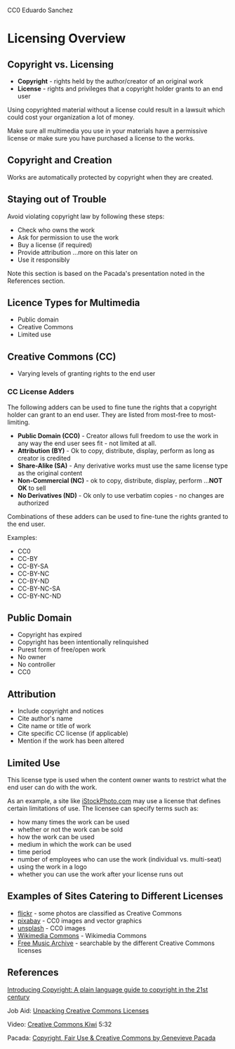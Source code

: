 CC0 Eduardo Sanchez

# Licensing Overview

## Copyright vs. Licensing

* **Copyright** - rights held by the author/creator of an original work
* **License** - rights and privileges that a copyright holder grants to an end user

Using copyrighted material without a license could result in a lawsuit which could cost your organization a lot of money.

Make sure all multimedia you use in your materials have a permissive license or make sure you have purchased a license to the works.

## Copyright and Creation

Works are automatically protected by copyright when they are created.

## Staying out of Trouble

Avoid violating copyright law by following these steps:

* Check who owns the work
* Ask for permission to use the work
* Buy a license (if required)
* Provide attribution ...more on this later on
* Use it responsibly

Note this section is based on the Pacada's presentation noted in the References section.

## Licence Types for Multimedia

* Public domain
* Creative Commons
* Limited use

## Creative Commons (CC)

* Varying levels of granting rights to the end user

### CC License Adders

The following adders can be used to fine tune the rights that a copyright holder can grant to an end user. They are listed from most-free to most-limiting.

* **Public Domain (CC0)** - Creator allows full freedom to use the work in any way the end user sees fit - not limited at all.
* **Attribution (BY)** - Ok to copy, distribute, display, perform as long as creator is credited
* **Share-Alike (SA)** - Any derivative works must use the same license type as the original content
* **Non-Commercial (NC)** - ok to copy, distribute, display, perform ...**NOT OK** to sell
* **No Derivatives (ND)** - Ok only to use verbatim copies - no changes are authorized

Combinations of these adders can be used to fine-tune the rights granted to the end user. 

Examples:

* CC0
* CC-BY
* CC-BY-SA
* CC-BY-NC
* CC-BY-ND
* CC-BY-NC-SA
* CC-BY-NC-ND


## Public Domain

* Copyright has expired
* Copyright has been intentionally relinquished
* Purest form of free/open work
* No owner
* No controller
* CC0

## Attribution

* Include copyright and notices
* Cite author's name
* Cite name or title of work
* Cite specific CC license (if applicable)
* Mention if the work has been altered

## Limited Use

This license type is used when the content owner wants to restrict what the end user can do with the work. 

As an example, a site like [iStockPhoto.com][istock] may use a license that defines certain limitations of use. The licensee can specify terms such as:

* how many times the work can be used
* whether or not the work can be sold
* how the work can be used
* medium in which the work can be used
* time period
* number of employees who can use the work (individual vs. multi-seat)
* using the work in a logo
* whether you can use the work after your license runs out


## Examples of Sites Catering to Different Licenses

* [flickr][f] - some photos are classified as Creative Commons
* [pixabay][pix] - CC0 images and vector graphics
* [unsplash][uns] - CC0 images
* [Wikimedia Commons][wc] - Wikimedia Commons
* [Free Music Archive][fma] - searchable by the different Creative Commons licenses

## References

[Introducing Copyright: A plain language guide to copyright in the 21st century][introcopy]

Job Aid: [Unpacking Creative Commons Licenses][unpack]

Video: [Creative Commons Kiwi][kiwi] 5:32 

Pacada: [Copyright, Fair Use & Creative Commons by Genevieve Pacada][gp]

[istock]:https://istockphoto.com
[f]:https://flickr.com
[pix]:https://pixabay.com
[uns]:https://unsplash.com
[wc]:https://commons.wikimedia.org/wiki/File:Supply_and_demand_curves.svg
[fma]:http://freemusicarchive.org/
[unpack]:https://vtechworks.lib.vt.edu/bitstream/handle/10919/64276/Unpacking%20Creative%20Commons%20Licenses%20%282015%29.pdf?sequence=2&isAllowed=y
[kiwi]:https://creativecommons.org/about/videos/creative-commons-kiwi/
[introcopy]:http://oasis.col.org/handle/11599/65
[gp]:https://www.oercommons.org/courses/copyright-fair-use-and-creative-commons
